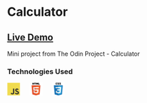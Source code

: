 # Calculator

## [Live Demo](https://qsoftin.github.io/Calculator/)

 Mini project from The Odin Project - Calculator

### Technologies Used 

<img src="https://raw.githubusercontent.com/devicons/devicon/master/icons/javascript/javascript-original.svg" alt="javascript" width="30" height="30"/> &emsp; <img src="https://raw.githubusercontent.com/devicons/devicon/master/icons/html5/html5-original-wordmark.svg" alt="html5" width="30" height="30"/> &emsp; <img src="https://raw.githubusercontent.com/devicons/devicon/master/icons/css3/css3-original-wordmark.svg" alt="css3" width="30" height="30"/>

[linkedin]: https://www.linkedin.com/in/petr-šimík-730406220/
